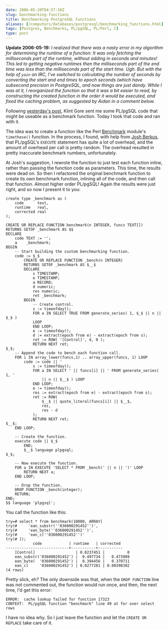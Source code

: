 ```yaml
--- 
date: 2006-05-20T04:57:10Z
slug: benchmarking-functions
title: Benchmarking PostgreSQL Functions
aliases: [/computers/databases/postgresql/benchmarking_functions.html]
tags: [Postgres, Benchmarks, PL/pgSQL, PL/Perl, C]
type: post
---
```


**Update 2006-05-19:** *I realized that there was a nasty error in my algorithm
for determining the runtime of a function: It was only fetching the milliseconds
part of the runtime, without adding in seconds and minutes! This led to getting
negative runtimes then the milliseconds part of the end time was less than the
milliseconds part of the start time. Ugh. But with the help of `yain` on IRC,
I've switched to calculating the number of seconds by converting the start and
end times to epoch seconds (which have subsecond precision in PostgreSQL, and
now things are just dandy. While I was at it, I reorganized the function so that
it was a bit easier to read, by constructing the created function in the order
it would be executed, and fixed the caching problem, as suggested by Aidan in a
comment below.*

Following [yesterday's post], Klint Gore sent me some PL/pgSQL code that might
be useable as a benchmark function. Today I took that code and ran with it.

The idea was to create a function like the Perl [Benchmark] module's
`timethese()` function. In the process, I found, with help from [Josh Berkus],
that PL/pgSQL's `EXECUTE` statement has quite a lot of overhead, and the amount
of overhead per call is pretty random. The overhead resulted in pretty
inaccurate benchmark numbers, unfortunately.

At Josh's suggestion, I rewrote the function to just test each function inline,
rather than passing the function code as parameters. This time, the results were
dead on. So then I refactored the original benchmark function to create its
*own* benchmark function, inlining all of the code, and then call that function.
Almost higher order PL/pgSQL! Again the results were just right, and so now I
present it to you:

``` plpgsql
create type _benchmark as (
    code      text,
    runtime   real,
    corrected real
);

CREATE OR REPLACE FUNCTION benchmark(n INTEGER, funcs TEXT[])
RETURNS SETOF _benchmark AS $$
DECLARE
    code TEXT := '';
    a    _benchmark;
BEGIN
    -- Start building the custom benchmarking function.
    code := $_$
        CREATE OR REPLACE FUNCTION _bench(n INTEGER)
        RETURNS SETOF _benchmark AS $__$
        DECLARE
            s TIMESTAMP;
            e TIMESTAMP;
            a RECORD;
            d numeric;
            res numeric;
            ret _benchmark;
        BEGIN
            -- Create control.
            s := timeofday();
            FOR a IN SELECT TRUE FROM generate_series( 1, $_$ || n || $_$ )
            LOOP
            END LOOP;
            e := timeofday();
            d := extract(epoch from e) - extract(epoch from s);
            ret := ROW( '[Control]', d, 0 );
            RETURN NEXT ret;
$_$;
    -- Append the code to bench each function call.
    FOR i IN array_lower(funcs,1) .. array_upper(funcs, 1) LOOP
        code := code || '
            s := timeofday();
            FOR a IN SELECT ' || funcs[i] || ' FROM generate_series( 1, '
                || n || $__$ ) LOOP
            END LOOP;
            e := timeofday();
            res := extract(epoch from e) - extract(epoch from s);
            ret := ROW(
                $__$ || quote_literal(funcs[i]) || $__$,
                res,
                res - d
            );
            RETURN NEXT ret;
$__$;
    END LOOP;

    -- Create the function.
    execute code || $_$
        END;
        $__$ language plpgsql;
$_$;

    -- Now execute the function.
    FOR a IN EXECUTE 'SELECT * FROM _bench(' || n || ')' LOOP
        RETURN NEXT a;
    END LOOP;

    -- Drop the function.
    DROP FUNCTION _bench(integer);
    RETURN;
END;
$$ language 'plpgsql';
```

You call the function like this:

``` postgres
try=# select * from benchmark(10000, ARRAY[
try(#     'ean_substr(''036000291452'')',
try(#     'ean_byte(''036000291452'')',
try(#     'ean_c(''036000291452'')'
try(# ]);
            code            | runtime   | corrected 
----------------------------+-----------+-----------
    [Control]                  | 0.0237451 |          0
    ean_substr('036000291452') |  0.497734 |   0.473989
    ean_byte(  '036000291452') |  0.394456 |   0.370711
    ean_c(     '036000291452') | 0.0277281 | 0.00398302
(4 rows)
```

Pretty slick, eh? The only downside was that, when the `DROP FUNCTION` line was
not commented out, the function would run once, and then, the next time, I'd get
this error:

    ERROR:  cache lookup failed for function 17323
    CONTEXT:  PL/pgSQL function "benchmark" line 49 at for over select rows

I have no idea why. So I just leave the function and let the `CREATE OR REPLACE`
take care of it.

  [yesterday's post]: /computers/databases/postgresql/benchmarking_upc_validation.html
    "Benchmarking UPC Validation"
  [Benchmark]: http://search.cpan.org/dist/perl/lib/Benchmark.pm
  [Josh Berkus]: http://blogs.ittoolbox.com/database/soup/
    "“Database Soup” by Josh Berkus"

